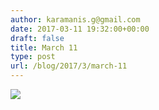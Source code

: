 ```yaml
---
author: karamanis.g@gmail.com
date: 2017-03-11 19:32:00+00:00
draft: false
title: March 11
type: post
url: /blog/2017/3/march-11
---
```


![](https://images.squarespace-cdn.com/content/v1/4f3f61bae4b063b909445965/1489254759900-GMP5KWHONGHESOZK2P0C/ke17ZwdGBToddI8pDm48kK60W-ob1oA2Fm-j4E_9NQB7gQa3H78H3Y0txjaiv_0fDoOvxcdMmMKkDsyUqMSsMWxHk725yiiHCCLfrh8O1z4YTzHvnKhyp6Da-NYroOW3ZGjoBKy3azqku80C789l0kD6Ec8Uq9YczfrzwR7e2Mh5VMMOxnTbph8FXiclivDQnof69TlCeE0rAhj6HUpXkw/FullSizeRender.jpg?format=original)

